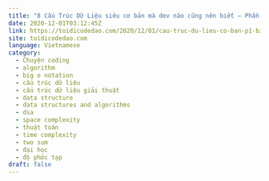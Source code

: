 ```yaml
---
title: "8 Cấu Trúc Dữ Liệu siêu cơ bản mà dev nào cũng nên biết – Phần 1: Ôn lại về Big-O Notation và độ phức tạp"
date: 2020-12-01T03:12:45Z
link: https://toidicodedao.com/2020/12/01/cau-truc-du-lieu-co-ban-p1-big-o-do-phuc-tap/?utm_medium=RSS&utm_source=news.12bit.vn
site: toidicodedao.com
language: Vietnamese
category:
  - Chuyện coding
  - algorithm
  - big o notation
  - cấu trúc dữ liệu
  - cấu trúc dữ liệu giải thuật
  - data structure
  - data structures and algorithms
  - dsa
  - space complexity
  - thuật toán
  - time complexity
  - two sum
  - đại học
  - độ phức tạp
draft: false
---
```

